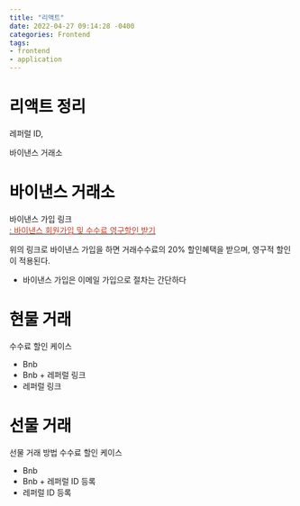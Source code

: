 ```yaml
---
title: "리액트"
date: 2022-04-27 09:14:28 -0400
categories: Frontend
tags:
- frontend
- application 
---
```


# <span style="color:black">리액트 정리 </span><br>
레퍼럴 ID,<br>

바이낸스 거래소
# <span style="color:black">바이낸스 거래소</span><br>
바이낸스 가입 링크 <br>
<A href="https://accounts.binance.me/en/register?ref=84111996t">
<span style="color:#C83821"> : 바이낸스 회원가입 및 수수료 영구할인 받기</span></A><br>
<!-- # <span style="color:black">https://accounts.binance.me/en/register?ref=84111996</span><br> -->
위의 링크로 바이낸스 가입을 하면 거래수수료의 20% 할인혜택을 받으며, 영구적 할인이 적용된다.
* 바이낸스 가입은 이메일 가입으로 절차는 간단하다
# <span style="color:black">현물 거래</span><br>
수수료 할인 케이스
- Bnb 
- Bnb + 레퍼럴 링크
- 레퍼럴 링크
# <span style="color:black">선물 거래</span><br>
선물 거래 방법
수수료 할인 케이스
- Bnb
- Bnb + 레퍼럴 ID 등록
- 레퍼럴 ID 등록
